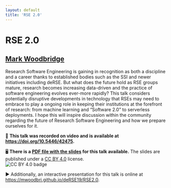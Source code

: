 ```yaml
---
layout: default
title: 'RSE 2.0'
---
```


# RSE 2.0

## [Mark Woodbridge](../../speaker/WXZLNN/)

Research Software Engineering is gaining in recognition as both a discipline and a career thanks to established bodies such as the SSI and newer initiatives including deRSE. But what does the future hold as RSE groups mature, research becomes increasing data-driven and the practice of software engineering evolves ever-more rapidly?  This talk considers potentially disruptive developments in technology that RSEs may need to embrace to play a ongoing role in keeping their institutions at the forefront of research: from machine learning and “Software 2.0” to serverless deployments. I hope this will inspire discussion within the community regarding the future of Research Software Engineering and how we prepare ourselves for it.

🎥 **This talk was recorded on video and is available at <https://doi.org/10.5446/42475>.**

🖥 **There is a [PDF file with the slides](slides.pdf) for this talk available.** The slides are published under a [CC BY 4.0](https://creativecommons.org/licenses/by/4.0/legalcode) license.  
![CC BY 4.0 badge](https://licensebuttons.net/l/by/4.0/80x15.png)

▶ Additionally, an interactive presentation for this talk is online at <https://mwoodbri.github.io/deRSE19/RSE2.0>.